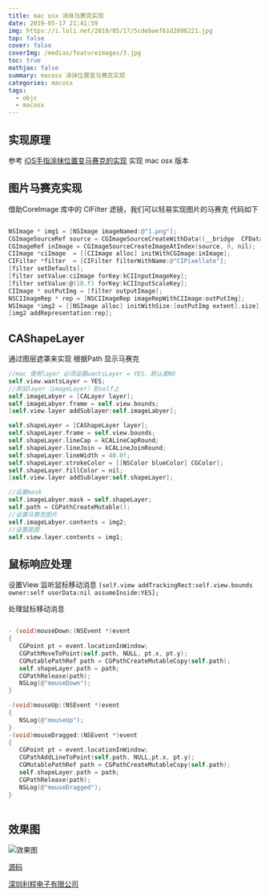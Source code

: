 ```yaml
---
title: mac osx 涂抹马赛克实现
date: 2019-05-17 21:41:59
img: https://i.loli.net/2019/05/17/5cdebaef61d2896221.jpg
top: false
cover: false
coverImg: /medias/featureimages/3.jpg
toc: true
mathjax: false
summary: macosx 涂抹位置变马赛克实现
categories: macosx
tags:
  - objc
  - macosx
---
```



## 实现原理
参考 [iOS手指涂抹位置变马赛克的实现](https://www.jianshu.com/p/e4bebae1b36f) 实现 mac osx 版本

## 图片马赛克实现
 借助CoreImage 库中的 CIFilter 滤镜，我们可以轻易实现图片的马赛克 代码如下

 ```objectivec

NSImage * img1 = [NSImage imageNamed:@"1.png"];
CGImageSourceRef source = CGImageSourceCreateWithData((__bridge  CFDataRef)img1.TIFFRepresentation, nil);
CGImageRef inImage = CGImageSourceCreateImageAtIndex(source, 0, nil);
CIImage *ciImage  = [[CIImage alloc] initWithCGImage:inImage];
CIFilter *filter  = [CIFilter filterWithName:@"CIPixellate"];
[filter setDefaults];
[filter setValue:ciImage forKey:kCIInputImageKey];
[filter setValue:@(10.f) forKey:kCIInputScaleKey];
CIImage * outPutImg = [filter outputImage];
NSCIImageRep * rep = [NSCIImageRep imageRepWithCIImage:outPutImg];
NSImage *img2 = [[NSImage alloc] initWithSize:[outPutImg extent].size];
[img2 addRepresentation:rep];

 ```

## CAShapeLayer 
通过图层遮罩来实现 根据Path 显示马赛克

```objectivec
//mac 使用layer 必须设置wantsLayer = YES，默认是NO
self.view.wantsLayer = YES;
//添加layer（imageLayer）到self上
self.imageLabyer = [CALayer layer];
self.imageLabyer.frame = self.view.bounds;
[self.view.layer addSublayer:self.imageLabyer];

self.shapeLayer = [CAShapeLayer layer];
self.shapeLayer.frame = self.view.bounds;
self.shapeLayer.lineCap = kCALineCapRound;
self.shapeLayer.lineJoin = kCALineJoinRound;
self.shapeLayer.lineWidth = 40.0f;
self.shapeLayer.strokeColor = [[NSColor blueColor] CGColor];
self.shapeLayer.fillColor = nil;
[self.view.layer addSublayer:self.shapeLayer];

//设置mask
self.imageLabyer.mask = self.shapeLayer;
self.path = CGPathCreateMutable();
//设置马赛克图片
self.imageLabyer.contents = img2;
//设置底图
self.view.layer.contents = img1;

```

## 鼠标响应处理
  设置View 监听鼠标移动消息
  `[self.view addTrackingRect:self.view.bounds
                    owner:self
                 userData:nil
             assumeInside:YES];`
 
 处理鼠标移动消息

 ```objectivec

- (void)mouseDown:(NSEvent *)event
{
    CGPoint pt = event.locationInWindow;
    CGPathMoveToPoint(self.path, NULL, pt.x, pt.y);
    CGMutablePathRef path = CGPathCreateMutableCopy(self.path);
    self.shapeLayer.path = path;
    CGPathRelease(path);
    NSLog(@"mouseDown");
}

-(void)mouseUp:(NSEvent *)event
{
    NSLog(@"mouseUp");
}
-(void)mouseDragged:(NSEvent *)event
{
    CGPoint pt = event.locationInWindow;
    CGPathAddLineToPoint(self.path, NULL,pt.x, pt.y);
    CGMutablePathRef path = CGPathCreateMutableCopy(self.path);
    self.shapeLayer.path = path;
    CGPathRelease(path);
    NSLog(@"mouseDragged");
}
    
  ```
## 效果图

![效果图](https://upload-images.jianshu.io/upload_images/1728667-c5e135087d60614b.gif?imageMogr2/auto-orient/strip)


[源码](https://github.com/Smoking/mosiac.git "源码")

[深圳利程电子有限公司](https://www.lcptcheater.com)